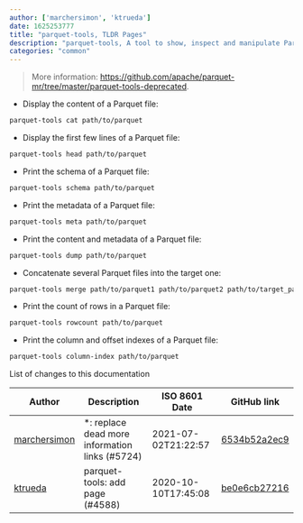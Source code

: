 ```yaml
---
author: ['marchersimon', 'ktrueda']
date: 1625253777
title: "parquet-tools, TLDR Pages"
description: "parquet-tools, A tool to show, inspect and manipulate Parquet file."
categories: "common"
---
```

> More information: <https://github.com/apache/parquet-mr/tree/master/parquet-tools-deprecated>.

- Display the content of a Parquet file:

```bash
parquet-tools cat path/to/parquet
```

- Display the first few lines of a Parquet file:

```bash
parquet-tools head path/to/parquet
```

- Print the schema of a Parquet file:

```bash
parquet-tools schema path/to/parquet
```

- Print the metadata of a Parquet file:

```bash
parquet-tools meta path/to/parquet
```

- Print the content and metadata of a Parquet file:

```bash
parquet-tools dump path/to/parquet
```

- Concatenate several Parquet files into the target one:

```bash
parquet-tools merge path/to/parquet1 path/to/parquet2 path/to/target_parquet
```

- Print the count of rows in a Parquet file:

```bash
parquet-tools rowcount path/to/parquet
```

- Print the column and offset indexes of a Parquet file:

```bash
parquet-tools column-index path/to/parquet
```
List of changes to this documentation


Author | Description | ISO 8601 Date | GitHub link
------|-----|-----|-----
[marchersimon](mailto:50295997+marchersimon@users.noreply.github.com) | *: replace dead more information links (#5724) | 2021-07-02T21:22:57 | [6534b52a2ec9](https://github.com/tldr-pages/tldr/commit/6534b52a2ec92c1e691e21901799048c40b069db)
[ktrueda](mailto:ktrueda@users.noreply.github.com) | parquet-tools: add page (#4588) | 2020-10-10T17:45:08 | [be0e6cb27216](https://github.com/tldr-pages/tldr/commit/be0e6cb27216c92f22ab55812772247c670629ee)

